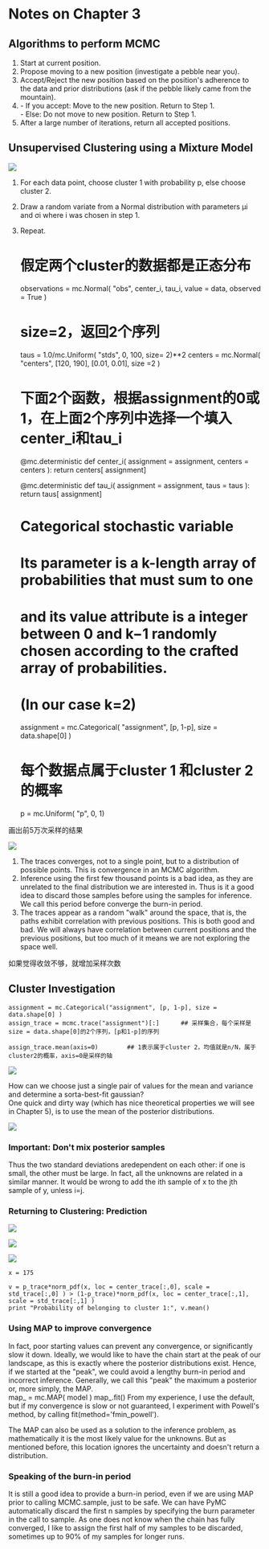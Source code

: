 Notes on Chapter 3  
========================================

## Algorithms to perform MCMC  
1.  Start at current position.  
2.  Propose moving to a new position (investigate a pebble near you).  
3.  Accept/Reject the new position based on the position's adherence to the data and prior distributions (ask if the pebble likely came from the mountain).  
4.  \-  If you accept: Move to the new position. Return to Step 1.  
    \-  Else: Do not move to new position. Return to Step 1.  
5.  After a large number of iterations, return all accepted positions.  

## Unsupervised Clustering using a Mixture Model

![](images/2cluster.png)  

1.  For each data point, choose cluster 1 with probability p, else choose cluster 2.  
2.  Draw a random variate from a Normal distribution with parameters μi and σi where i was chosen in step 1.  
3.  Repeat.  

	# 假定两个cluster的数据都是正态分布
	observations = mc.Normal( "obs", center_i, tau_i, value = data, observed = True )

	# size=2，返回2个序列
	taus = 1.0/mc.Uniform( "stds", 0, 100, size= 2)**2 
	centers = mc.Normal( "centers", [120, 190], [0.01, 0.01], size =2 )
	# 下面2个函数，根据assignment的0或1，在上面2个序列中选择一个填入center_i和tau_i
	@mc.deterministic 
	def center_i( assignment = assignment, centers = centers ):
	        return centers[ assignment] 

	@mc.deterministic
	def tau_i( assignment = assignment, taus = taus ):
	        return taus[ assignment] 

	# Categorical stochastic variable
	# Its parameter is a k-length array of probabilities that must sum to one 
	# and its value attribute is a integer between 0 and k−1 randomly chosen according to the crafted array of probabilities.
	# (In our case k=2)
	assignment = mc.Categorical( "assignment", [p, 1-p], size = data.shape[0] )
	# 每个数据点属于cluster 1 和cluster 2的概率
	p = mc.Uniform( "p", 0, 1)

画出前5万次采样的结果  

![](images/convergence.png)  

1.  The traces converges, not to a single point, but to a distribution of possible points. This is convergence in an MCMC algorithm.
2.  Inference using the first few thousand points is a bad idea, as they are unrelated to the final distribution we are interested in. Thus is it a good idea to discard those samples before using the samples for inference. We call this period before converge the burn-in period.
3.  The traces appear as a random "walk" around the space, that is, the paths exhibit correlation with previous positions. This is both good and bad. We will always have correlation between current positions and the previous positions, but too much of it means we are not exploring the space well. 

如果觉得收敛不够，就增加采样次数  

## Cluster Investigation  

	assignment = mc.Categorical("assignment", [p, 1-p], size = data.shape[0] ) 
	assign_trace = mcmc.trace("assignment")[:]      ## 采样集合，每个采样是size = data.shape[0]的2个序列，[p和1-p]的序列

	assign_trace.mean(axis=0)        ## 1表示属于cluster 2，均值就是n/N，属于cluster2的概率，axis=0是采样的轴

![](images/p_cluster0.png)  
 
How can we choose just a single pair of values for the mean and variance and determine a sorta-best-fit gaussian?  
One quick and dirty way (which has nice theoretical properties we will see in Chapter 5), is to use the mean of the posterior distributions.  

![](images/mean_visual.png)  

### Important: Don't mix posterior samples  

Thus the two standard deviations aredependent on each other: if one is small, the other must be large. In fact, all the unknowns are related in a similar manner. It would be wrong to add the ith sample of x to the jth sample of y, unless i=j.  

### Returning to Clustering: Prediction


![](images/Tex2Img_1374973382.png)  

![](images/Tex2Img_1374973555.png)  

![](images/Tex2Img_1374973637.png)  

 	x = 175

	v = p_trace*norm_pdf(x, loc = center_trace[:,0], scale = std_trace[:,0] ) > (1-p_trace)*norm_pdf(x, loc = center_trace[:,1], scale = std_trace[:,1] ) 
	print "Probability of belonging to cluster 1:", v.mean()

 

### Using MAP to improve convergence

In fact, poor starting values can prevent any convergence, or significantly slow it down. Ideally, we would like to have the chain start at the peak of our landscape, as this is exactly where the posterior distributions exist. Hence, if we started at the "peak", we could avoid a lengthy burn-in period and incorrect inference. Generally, we call this "peak" the maximum a posterior or, more simply, the MAP.  
	map_ = mc.MAP( model )
	map_.fit()
From my experience, I use the default, but if my convergence is slow or not guaranteed, I experiment with Powell's method, by calling fit(method='fmin_powell').   

The MAP can also be used as a solution to the inference problem, as mathematically it is the most likely value for the unknowns. But as mentioned before, this location ignores the uncertainty and doesn't return a distribution.  

### Speaking of the burn-in period

It is still a good idea to provide a burn-in period, even if we are using MAP prior to calling MCMC.sample, just to be safe. We can have PyMC automatically discard the first n samples by specifying the burn parameter in the call to sample. As one does not know when the chain has fully converged, I like to assign the first half of my samples to be discarded, sometimes up to 90% of my samples for longer runs.
